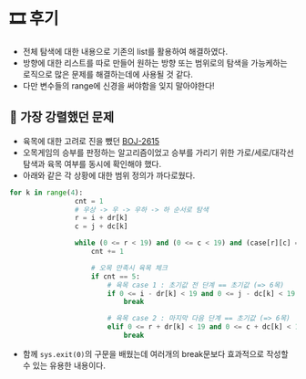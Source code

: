 # 🎞 후기
- 전체 탐색에 대한 내용으로 기존의 list를 활용하여 해결하였다.
- 방향에 대한 리스트를 따로 만들어 원하는 방향 또는 범위로의 탐색을 가능케하는 로직으로 많은 문제를 해결하는데에 사용될 것 같다.
- 다만 변수들의 range에 신경을 써야함을 잊지 말아야한다!

## 💎 가장 강렬했던 문제
- 육목에 대한 고려로 진을 뺐던 [BOJ-2615](./BOJ_2615.py)
- 오목게임의 승부를 판정하는 알고리즘이었고 승부를 가리기 위한 가로/세로/대각선 탐색과 육목 여부를 동시에 확인해야 했다.
- 아래와 같은 각 상황에 대한 범위 정의가 까다로웠다.
```python
for k in range(4):
                cnt = 1
                # 우상 -> 우 -> 우하 -> 하 순서로 탐색
                r = i + dr[k]
                c = j + dc[k]

                while (0 <= r < 19) and (0 <= c < 19) and (case[r][c] == target):
                    cnt += 1

                    # 오목 만족시 육목 체크
                    if cnt == 5:
                        # 육목 case 1 : 초기값 전 단계 == 초기값 (=> 6목)
                        if 0 <= i - dr[k] < 19 and 0 <= j - dc[k] < 19 and case[i-dr[k]][j-dc[k]] == target:
                            break

                        # 육목 case 2 : 마지막 다음 단계 == 초기값 (=> 6목)
                        elif 0 <= r + dr[k] < 19 and 0 <= c + dc[k] < 19 and case[r+dr[k]][c+dc[k]] == target:
                            break
```
- 함께 `sys.exit(0)`의 구문을 배웠는데 여러개의 break문보다 효과적으로 작성할 수 있는 유용한 내용이다.